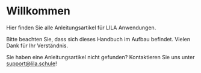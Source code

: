 # Willkommen

Hier finden Sie alle Anleitungsartikel für LILA Anwendungen.

Bitte beachten Sie, dass sich dieses Handbuch im Aufbau befindet. Vielen Dank für Ihr Verständnis.


Sie haben eine Anleitungsartikel nicht gefunden? Kontaktieren Sie uns unter support@lila.schule!